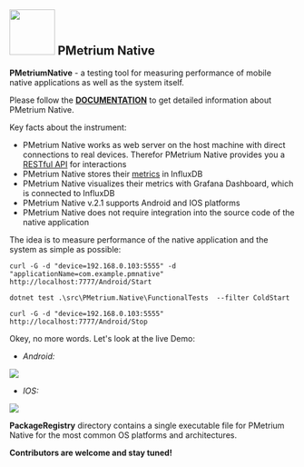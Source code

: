 ## <img src="Assets/PMetriumNativeLogo.png" width="80" height="80"> PMetrium Native


**PMetriumNative** - a testing tool for measuring performance of mobile native applications as well as the system itself.

Please follow the **[DOCUMENTATION](https://parimatch-tech.github.io/PMetriumNative/)** to get detailed information about PMetrium Native. 

Key facts about the instrument:
- PMetrium Native works as web server on the host machine with direct connections to real devices. Therefor PMetrium Native provides you a [RESTful API](https://parimatch-tech.github.io/PMetriumNative/tools/pmetrium-native/architecture/development/pmetrium-api) for interactions
- PMetrium Native stores their [metrics](https://parimatch-tech.github.io/PMetriumNative/tools/pmetrium-native/architecture/development/pmetrium-metrics-android) in InfluxDB
- PMetrium Native visualizes their metrics with Grafana Dashboard, which is connected to InfluxDB
- PMetrium Native v.2.1 supports Android and IOS platforms
- PMetrium Native does not require integration into the source code of the native application

The idea is to measure performance of the native application and the system as simple as possible:

```shell
curl -G -d "device=192.168.0.103:5555" -d "applicationName=com.example.pmnative" http://localhost:7777/Android/Start

dotnet test .\src\PMetrium.Native\FunctionalTests  --filter ColdStart

curl -G -d "device=192.168.0.103:5555" http://localhost:7777/Android/Stop
```

Okey, no more words. Let's look at the live Demo:
- *Android:*

<img src="Assets/AndroidDemo.gif">

- *IOS:*

<img src="Assets/IOSDemo.gif">

**PackageRegistry** directory contains a single executable file for PMetrium Native for the most common OS platforms and architectures.

**Contributors are welcome and stay tuned!**



 